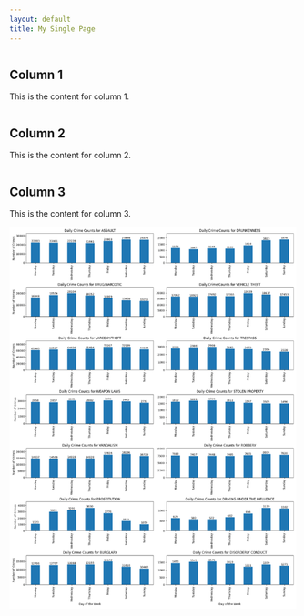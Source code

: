 ```yaml
---
layout: default
title: My Single Page
---
```


<div class="container">
    <div class="column">
        <h2>Column 1</h2>
        <p>This is the content for column 1.</p>
    </div>
    <div class="column">
        <h2>Column 2</h2>
        <p>This is the content for column 2.</p>
    </div>
    <div class="column">
        <h2>Column 3</h2>
        <p>This is the content for column 3.</p>
        <img src="./assets/figure.png" alt="Alt text" class="column-image">
    </div>
</div>